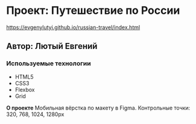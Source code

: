 # Проект: Путешествие по России
https://evgenylutyi.github.io/russian-travel/index.html

## Автор: Лютый Евгений
### Используемые технологии
* HTML5
* CSS3
* Flexbox
* Grid

**О проекте**
Мобильная вёрстка по макету в Figma.
Контрольные точки: 320, 768, 1024, 1280px
